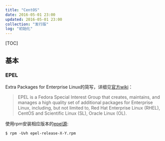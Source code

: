```yaml
---
title: "CentOS"
date: 2016-05-01 23:00
updated: 2016-05-01 23:00
collection: "发行版"
log: "初始化"
---
```


[TOC]

## 基本 ##

### EPEL ###

Extra Packages for Enterprise Linux的简写，详细见[官方wiki](https://fedoraproject.org/wiki/EPEL)：

> EPEL is a Fedora Special Interest Group that creates, maintains, and manages a high quality set of additional packages for Enterprise Linux, including, but not limited to, Red Hat Enterprise Linux (RHEL), CentOS and Scientific Linux (SL), Oracle Linux (OL).

使用rpm安装相应版本的[epel源](https://dl.fedoraproject.org/pub/epel/):

	$ rpm -Uvh epel-release-X-Y.rpm
